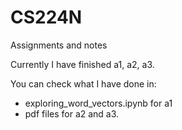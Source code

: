 # CS224N
Assignments and notes

Currently I have finished a1, a2, a3.

You can check what I have done in: 

- exploring_word_vectors.ipynb for a1
- pdf files for a2 and a3.

